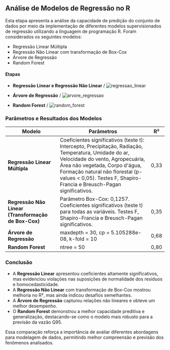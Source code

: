 ## Análise de Modelos de Regressão no R

Esta etapa apresenta a análise da capacidade de predição do conjunto de dados por meio da implementação de diferentes modelos supervisionados de regressão utilizando a linguagem de programação R. Foram considerados os seguintes modelos:

- Regressão Linear Múltipla
- Regressão Não Linear com transformação de Box-Cox
- Árvore de Regressão
- Random Forest

#### Etapas
- **Regressão Linear e Regressão Não Linear**  / 
![regressao_linear](https://github.com/user-attachments/assets/b62770dc-68f4-4cb9-af53-4b6c83bd68ed)

- **Árvore de Regressão**  / 
![arvore_regressao](https://github.com/user-attachments/assets/1254e3a9-ee56-4262-91ef-c81db5851ecb)

- **Random Forest**  / 
![random_forest](https://github.com/user-attachments/assets/0da686d3-4313-4754-a866-3181b37cac48)

### Parâmetros e Resultados dos Modelos

| Modelo | Parâmetros | R² |
|--------|------------|----|
| **Regressão Linear Múltipla** | Coeficientes significativos (teste t): Intercepto, Precipitação, Radiação, Temperatura, Umidade do ar, Velocidade do vento, Agropecuária, Área não vegetada, Corpo d'água, Formação natural não florestal (p-values < 0,05). Testes F, Shapiro-Francia e Breusch-Pagan significativos. | 0,33 |
| **Regressão Não Linear (Transformação de Box-Cox)** | Parâmetro Box-Cox: 0,1257. Coeficientes significativos (teste t) para todas as variáveis. Testes F, Shapiro-Francia e Breusch-Pagan significativos. | 0,35 |
| **Árvore de Regressão** | maxdepth = 30, cp = 5.105288e-08, k-fold = 10 | 0,68 |
| **Random Forest** | ntree = 50 | 0,80 |

### Conclusão
- A **Regressão Linear** apresentou coeficientes altamente significativos, mas evidenciou violações nas suposições de normalidade dos resíduos e homocedasticidade.
- A **Regressão Não Linear** com transformação de Box-Cox mostrou melhoria no R², mas ainda indicou desafios semelhantes.
- A **Árvore de Regressão** capturou relações não lineares e obteve um melhor desempenho.
- O **Random Forest** demonstrou a melhor capacidade preditiva e generalização, destacando-se como o modelo mais robusto para a previsão da vazão Q95.

Essa comparação reforça a importância de avaliar diferentes abordagens para modelagem de dados, permitindo melhor compreensão e previsão dos fenômenos analisados.

